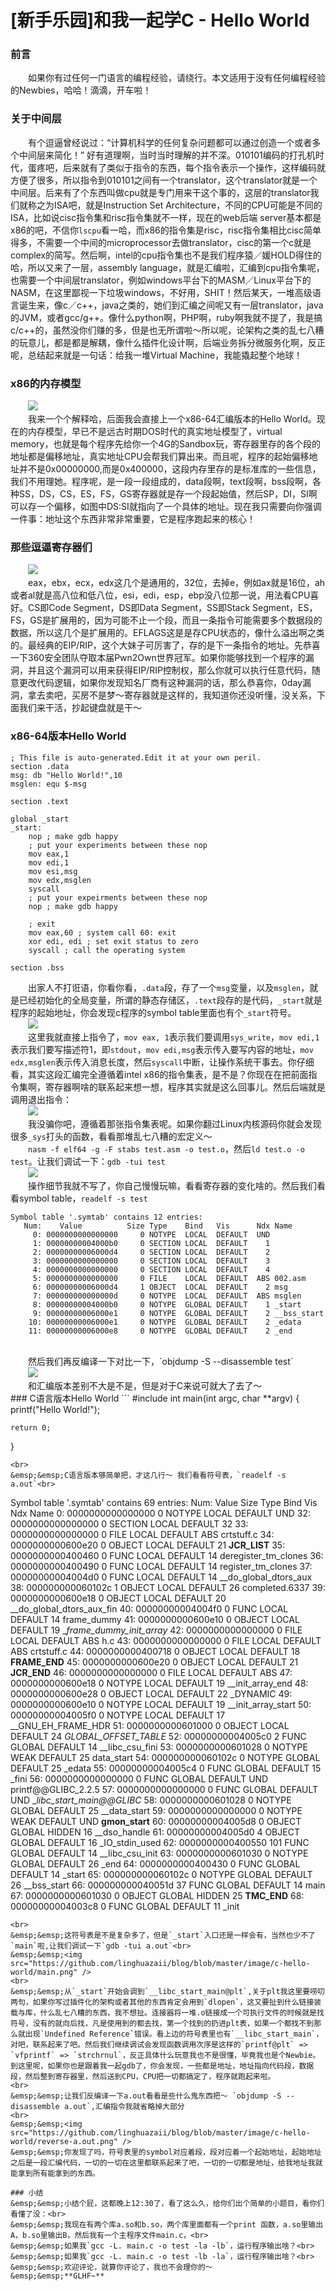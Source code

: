 [新手乐园]和我一起学C - Hello World
===========================

### 前言
&emsp;&emsp;如果你有过任何一门语言的编程经验，请绕行。本文适用于没有任何编程经验的Newbies，哈哈！滴滴，开车啦！

### 关于中间层
&emsp;&emsp;有个逗逼曾经说过：“计算机科学的任何复杂问题都可以通过创造一个或者多个中间层来简化！” 好有道理啊，当时当时理解的并不深。010101编码的打孔机时代，蛋疼吧，后来就有了类似于指令的东西，每个指令表示一个操作，这样编码就方便了很多，所以指令到010101之间有一个translator，这个translator就是一个中间层。后来有了个东西叫做cpu就是专门用来干这个事的，这层的translator我们就称之为ISA吧，就是Instruction Set Architecture，不同的CPU可能是不同的ISA，比如说cisc指令集和risc指令集就不一样，现在的web后端 server基本都是x86的吧，不信你`lscpu`看一哈，而x86的指令集是risc，risc指令集相比cisc简单得多，不需要一个中间的microprocessor去做translator，cisc的第一个c就是complex的简写。然后啊，intel的cpu指令集也不是我们程序猿／媛HOLD得住的哈，所以又来了一层，assembly language，就是汇编啦，汇编到cpu指令集呢，也需要一个中间层translator，例如windows平台下的MASM／Linux平台下的NASM，在这里鄙视一下垃圾windows，不好用，SHIT！然后某天，一堆高级语言诞生来，像c／c++，java之类的，她们到汇编之间呢又有一层translator，java的JVM，或者gcc/g++。像什么python啊，PHP啊，ruby啊我就不提了，我是搞c/c++的，虽然没你们赚的多，但是也无所谓啦～所以呢，论架构之类的乱七八糟的玩意儿，都是都是解耦，像什么插件化设计啊，后端业务拆分微服务化啊，反正呢，总结起来就是一句话：给我一堆Virtual Machine，我能撬起整个地球！

### x86的内存模型
&emsp;&emsp;<img src="https://github.com/linghuazaii/blog/blob/master/image/c-hello-world/memory-model.png" />
<br>
&emsp;&emsp;我来一个个解释哈，后面我会直接上一个x86-64汇编版本的Hello World。现在的内存模型，早已不是远古时期DOS时代的真实地址模型了，virtual memory，也就是每个程序先给你一个4G的Sandbox玩，寄存器里存的各个段的地址都是偏移地址，真实地址CPU会帮我们算出来。而且呢，程序的起始偏移地址并不是0x00000000,而是0x400000，这段内存里存的是标准库的一些信息，我们不用理她。程序呢，是一段一段组成的，data段啊，text段啊，bss段啊，各种SS，DS，CS，ES，FS，GS寄存器就是存一个段起始值，然后SP，DI，SI啊可以存一个偏移，如图中DS:SI就指向了一个具体的地址。现在我只需要向你强调一件事：地址这个东西非常非常重要，它是程序跑起来的核心！

### 那些逗逼寄存器们
&emsp;&emsp;<img src="https://github.com/linghuazaii/blog/blob/master/image/c-hello-world/Register386.png" />
<br>
&emsp;&emsp;eax，ebx，ecx，edx这几个是通用的，32位，去掉e，例如ax就是16位，ah或者al就是高八位和低八位，esi，edi，esp，ebp没八位那一说，用法看CPU喜好。CS即Code Segment，DS即Data Segment，SS即Stack Segment，ES，FS，GS是扩展用的，因为可能不止一个段，而且一条指令可能需要多个数据段的数据，所以这几个是扩展用的。EFLAGS这是是存CPU状态的，像什么溢出啊之类的。最经典的EIP/RIP，这个大妹子可厉害了，存的是下一条指令的地址。先恭喜一下360安全团队夺取本届Pwn2Own世界冠军。如果你能够找到一个程序的漏洞，并且这个漏洞可以用来获得EIP/RIP控制权，那么你就可以执行任意代码，随意更改代码逻辑，如果你发现知名厂商有这种漏洞的话，那么恭喜你，0day漏洞，拿去卖吧，买房不是梦～寄存器就是这样的，我知道你还没听懂，没关系，下面我们来干活，抄起键盘就是干～

### x86-64版本Hello World
```
; This file is auto-generated.Edit it at your own peril.
section .data
msg: db "Hello World!",10
msglen: equ $-msg

section .text

global _start
_start:
    nop ; make gdb happy
    ; put your experiments between these nop
    mov eax,1
    mov edi,1
    mov esi,msg
    mov edx,msglen
    syscall
    ; put your expeirments between these nop
    nop ; make gdb happy
    
    ; exit 
    mov eax,60 ; system call 60: exit
    xor edi, edi ; set exit status to zero
    syscall ; call the operating system

section .bss
```
&emsp;&emsp;出家人不打诳语，你看你看，`.data`段，存了一个`msg`变量，以及`msglen`，就是已经初始化的全局变量，所谓的静态存储区，`.text`段存的是代码，`_start`就是程序的起始地址，你会发现c程序的symbol table里面也有个`_start`符号。<br>
&emsp;&emsp;<img src="https://github.com/linghuazaii/blog/blob/master/image/c-hello-world/instruction.png" />
<br>
&emsp;&emsp;这里我就直接上指令了，`mov eax, 1`表示我们要调用`sys_write`，`mov edi,1`表示我们要写描述符1，即`stdout`，`mov edi,msg`表示传入要写内容的地址，`mov edx,msglen`表示传入消息长度，然后`syscall`中断，让操作系统干事去。你仔细看，其实这段汇编完全遵循着intel x86的指令集表，是不是？你现在在把前面指令集啊，寄存器啊啥的联系起来想一想，程序其实就是这么回事儿。然后后端就是调用退出指令：<br>
&emsp;&emsp;<img src="https://github.com/linghuazaii/blog/blob/master/image/c-hello-world/exit-instruction.png" />
<br>
&emsp;&emsp;我没骗你吧，遵循着那张指令集表呢。如果你翻过Linux内核源码你就会发现很多`_sys`打头的函数，看看那堆乱七八糟的宏定义～
<br>
&emsp;&emsp;`nasm -f elf64 -g -F stabs test.asm -o test.o`，然后`ld test.o -o test`。让我们调试一下：`gdb -tui test`
<br>
&emsp;&emsp;<img src="https://github.com/linghuazaii/blog/blob/master/image/c-hello-world/test.asm.png" />
<br>
&emsp;&emsp;操作细节我就不写了，你自己慢慢玩嘛，看看寄存器的变化啥的。然后我们看看symbol table，`readelf -s test`<br>
```
Symbol table '.symtab' contains 12 entries:
   Num:    Value          Size Type    Bind   Vis      Ndx Name
     0: 0000000000000000     0 NOTYPE  LOCAL  DEFAULT  UND
     1: 00000000004000b0     0 SECTION LOCAL  DEFAULT    1
     2: 00000000006000d4     0 SECTION LOCAL  DEFAULT    2
     3: 0000000000000000     0 SECTION LOCAL  DEFAULT    3
     4: 0000000000000000     0 SECTION LOCAL  DEFAULT    4
     5: 0000000000000000     0 FILE    LOCAL  DEFAULT  ABS 002.asm
     6: 00000000006000d4     1 OBJECT  LOCAL  DEFAULT    2 msg
     7: 000000000000000d     0 NOTYPE  LOCAL  DEFAULT  ABS msglen
     8: 00000000004000b0     0 NOTYPE  GLOBAL DEFAULT    1 _start
     9: 00000000006000e1     0 NOTYPE  GLOBAL DEFAULT    2 __bss_start
    10: 00000000006000e1     0 NOTYPE  GLOBAL DEFAULT    2 _edata
    11: 00000000006000e8     0 NOTYPE  GLOBAL DEFAULT    2 _end
```
<br>
&emsp;&emsp;然后我们再反编译一下对比一下，`objdump -S --disassemble test` <br>
&emsp;&emsp;<img src="https://github.com/linghuazaii/blog/blob/master/image/c-hello-world/reverse-test.png" />
<br>
&emsp;&emsp;和汇编版本差别不大是不是，但是对于C来说可就大了去了～
<br>
### C语言版本Hello World
```
#include <stdio.h>
int main(int argc, char **argv) {
    printf("Hello World!");

    return 0;
}
```
<br>
&emsp;&emsp;C语言版本够简单把，才这几行～ 我们看看符号表，`readelf -s a.out`<br>
```
Symbol table '.symtab' contains 69 entries:
   Num:    Value          Size Type    Bind   Vis      Ndx Name
     0: 0000000000000000     0 NOTYPE  LOCAL  DEFAULT  UND
    32: 0000000000000000     0 SECTION LOCAL  DEFAULT   32
    33: 0000000000000000     0 FILE    LOCAL  DEFAULT  ABS crtstuff.c
    34: 0000000000600e20     0 OBJECT  LOCAL  DEFAULT   21 __JCR_LIST__
    35: 0000000000400460     0 FUNC    LOCAL  DEFAULT   14 deregister_tm_clones
    36: 0000000000400490     0 FUNC    LOCAL  DEFAULT   14 register_tm_clones
    37: 00000000004004d0     0 FUNC    LOCAL  DEFAULT   14 __do_global_dtors_aux
    38: 000000000060102c     1 OBJECT  LOCAL  DEFAULT   26 completed.6337
    39: 0000000000600e18     0 OBJECT  LOCAL  DEFAULT   20 __do_global_dtors_aux_fin
    40: 00000000004004f0     0 FUNC    LOCAL  DEFAULT   14 frame_dummy
    41: 0000000000600e10     0 OBJECT  LOCAL  DEFAULT   19 __frame_dummy_init_array_
    42: 0000000000000000     0 FILE    LOCAL  DEFAULT  ABS h.c
    43: 0000000000000000     0 FILE    LOCAL  DEFAULT  ABS crtstuff.c
    44: 0000000000400718     0 OBJECT  LOCAL  DEFAULT   18 __FRAME_END__
    45: 0000000000600e20     0 OBJECT  LOCAL  DEFAULT   21 __JCR_END__
    46: 0000000000000000     0 FILE    LOCAL  DEFAULT  ABS
    47: 0000000000600e18     0 NOTYPE  LOCAL  DEFAULT   19 __init_array_end
    48: 0000000000600e28     0 OBJECT  LOCAL  DEFAULT   22 _DYNAMIC
    49: 0000000000600e10     0 NOTYPE  LOCAL  DEFAULT   19 __init_array_start
    50: 00000000004005f0     0 NOTYPE  LOCAL  DEFAULT   17 __GNU_EH_FRAME_HDR
    51: 0000000000601000     0 OBJECT  LOCAL  DEFAULT   24 _GLOBAL_OFFSET_TABLE_
    52: 00000000004005c0     2 FUNC    GLOBAL DEFAULT   14 __libc_csu_fini
    53: 0000000000601028     0 NOTYPE  WEAK   DEFAULT   25 data_start
    54: 000000000060102c     0 NOTYPE  GLOBAL DEFAULT   25 _edata
    55: 00000000004005c4     0 FUNC    GLOBAL DEFAULT   15 _fini
    56: 0000000000000000     0 FUNC    GLOBAL DEFAULT  UND printf@@GLIBC_2.2.5
    57: 0000000000000000     0 FUNC    GLOBAL DEFAULT  UND __libc_start_main@@GLIBC_
    58: 0000000000601028     0 NOTYPE  GLOBAL DEFAULT   25 __data_start
    59: 0000000000000000     0 NOTYPE  WEAK   DEFAULT  UND __gmon_start__
    60: 00000000004005d8     0 OBJECT  GLOBAL HIDDEN    16 __dso_handle
    61: 00000000004005d0     4 OBJECT  GLOBAL DEFAULT   16 _IO_stdin_used
    62: 0000000000400550   101 FUNC    GLOBAL DEFAULT   14 __libc_csu_init
    63: 0000000000601030     0 NOTYPE  GLOBAL DEFAULT   26 _end
    64: 0000000000400430     0 FUNC    GLOBAL DEFAULT   14 _start
    65: 000000000060102c     0 NOTYPE  GLOBAL DEFAULT   26 __bss_start
    66: 000000000040051d    37 FUNC    GLOBAL DEFAULT   14 main
    67: 0000000000601030     0 OBJECT  GLOBAL HIDDEN    25 __TMC_END__
    68: 00000000004003c8     0 FUNC    GLOBAL DEFAULT   11 _init
```
<br>
&emsp;&emsp;这符号表是不是复杂多了，但是`_start`入口还是一样会有，当然也少不了`main`啦,让我们调试一下`gdb -tui a.out`<br>
&emsp;&emsp;<img src="https://github.com/linghuazaii/blog/blob/master/image/c-hello-world/main.png" />
<br>
&emsp;&emsp;从`_start`开始会调到`__libc_start_main@plt`,关于plt我这里要唠叨两句，如果你写过插件化的架构或者其他的东西肯定会用到`dlopen`，这又要扯到什么链接装载与库，什么乱七八糟的东西，我不想扯。连接器将一堆.o链接成一个可执行文件的时候就是找符号，没有的就向后找，凡是使用到的都去找，第一个找到的扔进plt表，如果一个都找不到那么就出现`Undefined Reference`错误。看上边的符号表里也有`__libc_start_main`，对吧，联系起来了吧。然后我们继续调试会发现函数调用次序是这样的`printf@plt` => `vfprintf` => `strchrnul`，反正具体什么玩意我也不是很懂，毕竟我也是个Newbie。到这里呢，如果你也是跟着我一起gdb了，你会发现，一些都是地址，地址指向代码段，数据段，然后整到寄存器里，然后送到CPU，CPU把一切都搞定了，程序就跑起来啦。
<br>
&emsp;&emsp;让我们反编译一下a.out看看是些什么鬼东西把～ `objdump -S --disassemble a.out`,汇编指令我就省略掉大部分
<br>
&emsp;&emsp;<img src="https://github.com/linghuazaii/blog/blob/master/image/c-hello-world/reverse-a.out.png" />
&emsp;&emsp;你发现了吗，符号表里的symbol对应着段，段对应着一个起始地址，起始地址之后是一段汇编代码，一切的一切在这里都联系起来了吧，一切的一切都是地址，给我地址我就能拿到所有能拿到的东西。

### 小结
&emsp;&emsp;小结个屁，这都晚上12:30了，看了这么久，给你们出个简单的小题目，看你们看懂了没：<br>
&emsp;&emsp;我现在有两个库a.so和b.so，两个库里面都有一个print 函数，a.so里输出A，b.so里输出B，然后我有一个主程序文件main.c，<br>
&emsp;&emsp;如果我`gcc -L. main.c -o test -la -lb`，运行程序输出啥？<br>
&emsp;&emsp;如果我`gcc -L. main.c -o test -lb -la`，运行程序输出啥？<br>
&emsp;&emsp;欢迎评论，就算你评论了，我也不会理你的～
&emsp;&emsp;**GLHF~**
